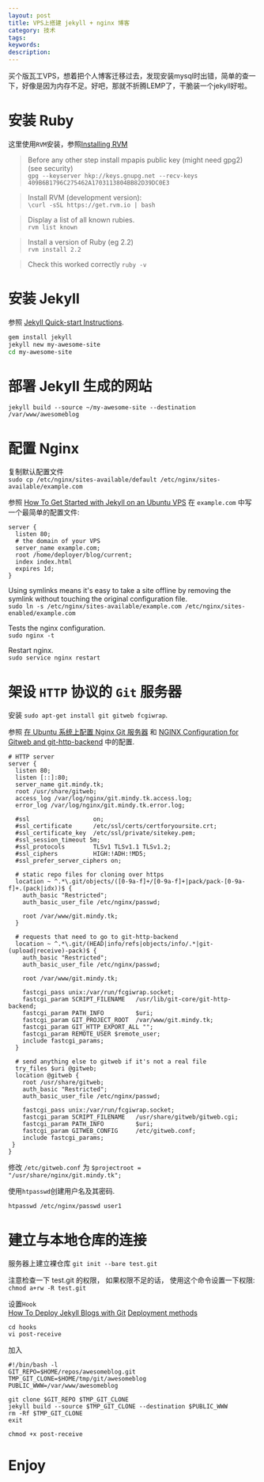 ```yaml
---
layout: post
title: VPS上搭建 jekyll + nginx 博客
category: 技术
tags:
keywords:
description:
---
```


买个版瓦工VPS，想着把个人博客迁移过去，发现安装mysql时出错，简单的查一下，好像是因为内存不足。好吧，那就不折腾LEMP了，干脆装一个jekyll好啦。

# 安装 Ruby
这里使用`RVM`安装，参照[Installing RVM][1]

> Before any other step install mpapis public key (might need gpg2) (see security)  
`gpg --keyserver hkp://keys.gnupg.net --recv-keys 409B6B1796C275462A1703113804BB82D39DC0E3`

> Install RVM (development version):  
`\curl -sSL https://get.rvm.io | bash`

> Display a list of all known rubies.  
`rvm list known`

> Install a version of Ruby (eg 2.2)  
`rvm install 2.2`

> Check this worked correctly
`ruby -v`

# 安装 Jekyll
参照 [Jekyll Quick-start Instructions][2].

```bash
gem install jekyll
jekyll new my-awesome-site
cd my-awesome-site
```

# 部署 Jekyll 生成的网站
```
jekyll build --source ~/my-awesome-site --destination /var/www/awesomeblog
```

# 配置 Nginx
复制默认配置文件  
`sudo cp /etc/nginx/sites-available/default /etc/nginx/sites-available/example.com`

参照 [How To Get Started with Jekyll on an Ubuntu VPS][3] 在 `example.com` 中写一个最简单的配置文件:
```
server {
  listen 80;
  # the domain of your VPS
  server_name example.com;
  root /home/deployer/blog/current;
  index index.html
  expires 1d;
}
```

Using symlinks means it's easy to take a site offline by removing the symlink without touching the original configuration file.  
`sudo ln -s /etc/nginx/sites-available/example.com /etc/nginx/sites-enabled/example.com`

Tests the nginx configuration.  
`sudo nginx -t`

Restart nginx.  
`sudo service nginx restart`

# 架设 `HTTP` 协议的 `Git` 服务器
安装 `sudo apt-get install git gitweb fcgiwrap`.

参照 [在 Ubuntu 系统上配置 Nginx Git 服务器][4] 和 [NGINX Configuration for Gitweb and git-http-backend][5] 中的配置.

```
# HTTP server
server {
  listen 80;
  listen [::]:80;
  server_name git.mindy.tk;
  root /usr/share/gitweb;
  access_log /var/log/nginx/git.mindy.tk.access.log;
  error_log /var/log/nginx/git.mindy.tk.error.log;

  #ssl                  on;
  #ssl_certificate      /etc/ssl/certs/certforyoursite.crt;
  #ssl_certificate_key  /etc/ssl/private/sitekey.pem;
  #ssl_session_timeout 5m;
  #ssl_protocols        TLSv1 TLSv1.1 TLSv1.2;
  #ssl_ciphers          HIGH:!ADH:!MD5;
  #ssl_prefer_server_ciphers on;

  # static repo files for cloning over https
  location ~ ^.*\.git/objects/([0-9a-f]+/[0-9a-f]+|pack/pack-[0-9a-f]+.(pack|idx))$ {
    auth_basic "Restricted";
    auth_basic_user_file /etc/nginx/passwd;

    root /var/www/git.mindy.tk;
  }

  # requests that need to go to git-http-backend
  location ~ ^.*\.git/(HEAD|info/refs|objects/info/.*|git-(upload|receive)-pack)$ {
    auth_basic "Restricted";
    auth_basic_user_file /etc/nginx/passwd;

    root /var/www/git.mindy.tk;

    fastcgi_pass unix:/var/run/fcgiwrap.socket;
    fastcgi_param SCRIPT_FILENAME   /usr/lib/git-core/git-http-backend;
    fastcgi_param PATH_INFO         $uri;
    fastcgi_param GIT_PROJECT_ROOT  /var/www/git.mindy.tk;
    fastcgi_param GIT_HTTP_EXPORT_ALL "";
    fastcgi_param REMOTE_USER $remote_user;
    include fastcgi_params;
  }

  # send anything else to gitweb if it's not a real file
  try_files $uri @gitweb;
  location @gitweb {
    root /usr/share/gitweb;
    auth_basic "Restricted";
    auth_basic_user_file /etc/nginx/passwd;

    fastcgi_pass unix:/var/run/fcgiwrap.socket;
    fastcgi_param SCRIPT_FILENAME   /usr/share/gitweb/gitweb.cgi;
    fastcgi_param PATH_INFO         $uri;
    fastcgi_param GITWEB_CONFIG     /etc/gitweb.conf;
    include fastcgi_params;
 }
}
```
修改 `/etc/gitweb.conf` 为 `$projectroot = "/usr/share/nginx/git.mindy.tk";`

使用`htpasswd`创建用户名及其密码.
```
htpasswd /etc/nginx/passwd user1
```

# 建立与本地仓库的连接
服务器上建立裸仓库
`git init --bare test.git`

注意检查一下 test.git 的权限， 如果权限不足的话， 使用这个命令设置一下权限:  
`chmod a+rw -R test.git`

设置`Hook`  
[How To Deploy Jekyll Blogs with Git][6]  [Deployment methods][7]
```
cd hooks
vi post-receive
```
加入
```
#!/bin/bash -l
GIT_REPO=$HOME/repos/awesomeblog.git
TMP_GIT_CLONE=$HOME/tmp/git/awesomeblog
PUBLIC_WWW=/var/www/awesomeblog

git clone $GIT_REPO $TMP_GIT_CLONE
jekyll build --source $TMP_GIT_CLONE --destination $PUBLIC_WWW
rm -Rf $TMP_GIT_CLONE
exit
```
`chmod +x post-receive`

# Enjoy

[1]:https://rvm.io/rvm/install
[2]:https://jekyllrb.com/
[3]:https://www.digitalocean.com/community/tutorials/how-to-get-started-with-jekyll-on-an-ubuntu-vps
[4]:http://beginor.github.io/2016/03/12/http-git-server-on-nginx.html
[5]:http://weininger.net/configuration-of-nginx-for-gitweb-and-git-http-backend.html
[6]:https://www.digitalocean.com/community/tutorials/how-to-deploy-jekyll-blogs-with-git
[7]:http://jekyllrb.com/docs/deployment-methods/
